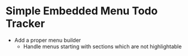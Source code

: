 # Simple Embedded Menu Todo Tracker

* Add a proper menu builder
  * Handle menus starting with sections which are not highlightable